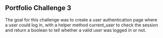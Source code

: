 ## Portfolio Challenge 3

The goal for this challenge was to create a user authentication page where a user could log in, with a helper method current_user to check the session and return a boolean to tell whether a valid user was logged in or not.